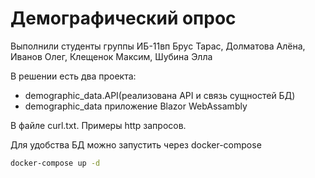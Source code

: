 # Демографический опрос

Выполнили студенты группы ИБ-11вп Брус Тарас, Долматова Алёна, Иванов Олег, Клещенок Максим, Шубина Элла

В решении есть два проекта: 
* demographic_data.API(реализована API и связь сущностей БД)
* demographic_data приложение Blazor WebAssambly

В файле curl.txt. Примеры http запросов.

Для удобства БД можно запустить через docker-compose
```sh
docker-compose up -d
```


